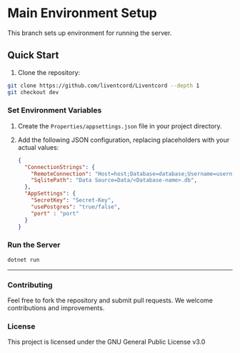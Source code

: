 # Main Environment Setup

This branch sets up environment for running the server.

## Quick Start

1. Clone the repository:
```bash
git clone https://github.com/liventcord/Liventcord --depth 1
git checkout dev
```
### Set Environment Variables

1. Create the `Properties/appsettings.json` file in your project directory.
2. Add the following JSON configuration, replacing placeholders with your actual values:

    ```json
    {
      "ConnectionStrings": {
        "RemoteConnection": "Host=host;Database=database;Username=username;Password=password;Port=port;SSL Mode=sslmode",
        "SqlitePath": "Data Source=Data/<Database-name>.db",
      },
      "AppSettings": {
        "SecretKey": "Secret-Key",
        "usePostgres": "true/false",
        "port" : "port"
      }
    }
    ```

### Run the Server
```bash
dotnet run
```
---

### Contributing

Feel free to fork the repository and submit pull requests. We welcome contributions and improvements.

### License

This project is licensed under the GNU General Public License v3.0

